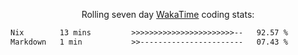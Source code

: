 <p align="center">Rolling seven day <a href="https://wakatime.com/@syrkis"/>WakaTime</a> coding stats:</p>
<!--START_SECTION:waka-->

```txt
Nix        13 mins         >>>>>>>>>>>>>>>>>>>>>>>--   92.57 %
Markdown   1 min           >>-----------------------   07.43 %
```

<!--END_SECTION:waka-->
